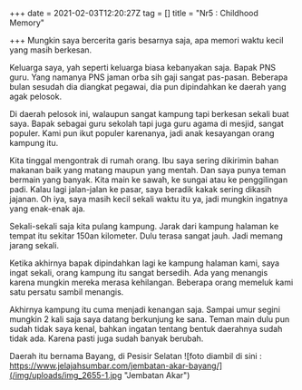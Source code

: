 +++
date = 2021-02-03T12:20:27Z
tag = []
title = "Nr5 : Childhood Memory"

+++
Mungkin saya bercerita garis besarnya saja, apa memori waktu kecil yang masih berkesan. 

Keluarga saya, yah seperti keluarga biasa kebanyakan saja. Bapak PNS guru. Yang namanya PNS jaman orba sih gaji sangat pas-pasan. Beberapa bulan sesudah dia diangkat pegawai, dia pun dipindahkan ke daerah yang agak pelosok.

Di daerah pelosok ini, walaupun sangat kampung tapi berkesan sekali buat saya. Bapak sebagai guru sekolah tapi juga guru agama di mesjid, sangat populer. Kami pun ikut populer karenanya, jadi anak kesayangan orang kampung itu.

Kita tinggal mengontrak di rumah orang. Ibu saya sering dikirimin bahan makanan baik yang matang maupun yang mentah. Dan saya punya teman bermain yang banyak. Kita main ke sawah, ke sungai atau ke penggilingan padi. Kalau lagi jalan-jalan ke pasar, saya beradik kakak sering dikasih jajanan. Oh iya, saya masih kecil sekali waktu itu ya, jadi mungkin ingatnya yang enak-enak aja.

Sekali-sekali saja kita pulang kampung. Jarak dari kampung halaman ke tempat itu sekitar 150an kilometer. Dulu terasa sangat jauh. Jadi memang jarang sekali.

Ketika akhirnya bapak dipindahkan lagi ke kampung halaman kami, saya ingat sekali, orang kampung itu sangat bersedih. Ada yang menangis karena mungkin mereka merasa kehilangan. Beberapa orang memeluk kami satu persatu sambil menangis.

Akhirnya kampung itu cuma menjadi kenangan saja. Sampai umur segini mungkin 2 kali saja saya datang berkunjung ke sana. Teman main dulu pun sudah tidak saya kenal, bahkan ingatan tentang bentuk daerahnya sudah tidak ada. Karena pasti juga sudah banyak berubah.

Daerah itu bernama Bayang, di Pesisir Selatan ![foto diambil di sini : https://www.jelajahsumbar.com/jembatan-akar-bayang/](/img/uploads/img_2655-1.jpg "Jembatan Akar")